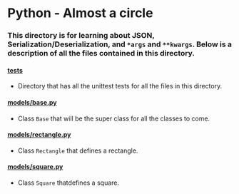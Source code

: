 # Python - Almost a circle
### This directory is for learning about JSON, Serialization/Deserialization, and `*args` and `**kwargs`. Below is a description of all the files contained in this directory.

#### [tests](./tests)
* Directory that has all the unittest tests for all the files in this directory.

#### [models/base.py](./models/base.py)
* Class `Base` that will be the super class for all the classes to come.

#### [models/rectangle.py](./models/rectangle.py)
* Class `Rectangle` that defines a rectangle.

#### [models/square.py](./models/square.py)
* Class `Square` thatdefines a square.
